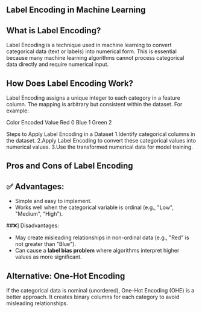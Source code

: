 ## **Label Encoding in Machine Learning**

## **What is Label Encoding?**
Label Encoding is a technique used in machine learning to convert categorical data (text or labels) into numerical form. This is essential because many machine learning algorithms cannot process categorical data directly and require numerical input.

## **How Does Label Encoding Work?**
Label Encoding assigns a unique integer to each category in a feature column. The mapping is arbitrary but consistent within the dataset. For example:

Color	Encoded Value
Red	0
Blue	1
Green	2

Steps to Apply Label Encoding in a Dataset
1.Identify categorical columns in the dataset.
2.Apply Label Encoding to convert these categorical values into numerical values.
3.Use the transformed numerical data for model training.

## **Pros and Cons of Label Encoding**
## ✅ Advantages:
- Simple and easy to implement.
- Works well when the categorical variable is ordinal (e.g., "Low", "Medium", "High").

##❌] Disadvantages:
- May create misleading relationships in non-ordinal data (e.g., "Red" is not greater than "Blue").
- Can cause a **label bias problem** where algorithms interpret higher values as more significant.

## **Alternative: One-Hot Encoding**
If the categorical data is nominal (unordered), One-Hot Encoding (OHE) is a better approach. It creates binary columns for each category to avoid misleading relationships.
